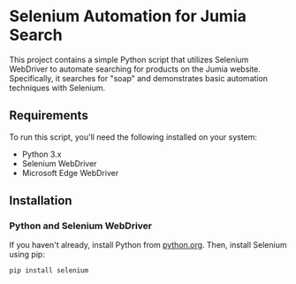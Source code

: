 # Selenium Automation for Jumia Search

This project contains a simple Python script that utilizes Selenium WebDriver to automate searching for products on the Jumia website. Specifically, it searches for "soap" and demonstrates basic automation techniques with Selenium.

## Requirements

To run this script, you'll need the following installed on your system:

- Python 3.x
- Selenium WebDriver
- Microsoft Edge WebDriver

## Installation

### Python and Selenium WebDriver

If you haven't already, install Python from [python.org](https://www.python.org/). Then, install Selenium using pip:

```bash
pip install selenium
